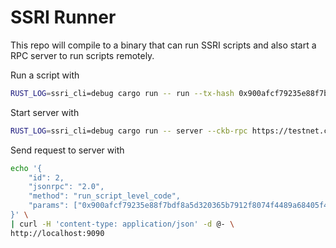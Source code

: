 # SSRI Runner

This repo will compile to a binary that can run SSRI scripts and also start a RPC server to run scripts remotely.

Run a script with

```sh
RUST_LOG=ssri_cli=debug cargo run -- run --tx-hash 0x900afcf79235e88f7bdf8a5d320365b7912f8074f4489a68405f43586fc51e5c --index 0 0x58f02409de9de7b1 0x0000000000000000 0x0a00000000000000
```

Start server with

```sh
RUST_LOG=ssri_cli=debug cargo run -- server --ckb-rpc https://testnet.ckbapp.dev/ --server-addr localhost:9090
```

Send request to server with

```sh
echo '{
    "id": 2,
    "jsonrpc": "2.0",
    "method": "run_script_level_code",
    "params": ["0x900afcf79235e88f7bdf8a5d320365b7912f8074f4489a68405f43586fc51e5c", 0, ["0x58f02409de9de7b1", "0x0000000000000000", "0x0a00000000000000"]]
}' \
| curl -H 'content-type: application/json' -d @- \
http://localhost:9090
```
